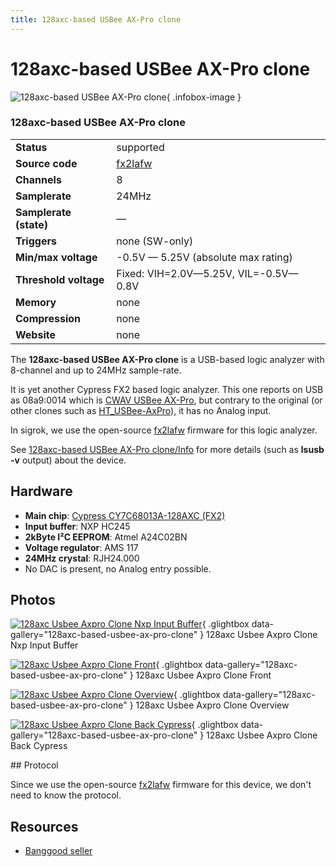 ```yaml
---
title: 128axc-based USBee AX-Pro clone
---
```


# 128axc-based USBee AX-Pro clone

<div class="infobox" markdown>

![128axc-based USBee AX-Pro clone](./img/128axc-usbee-axpro-clone-Nxp-input-buffer.jpg){ .infobox-image }

### 128axc-based USBee AX-Pro clone

| | |
|---|---|
| **Status** | supported |
| **Source code** | [fx2lafw](https://github.com/OpenTraceLab/OpenTraceCapture/tree/main/src/hardware/fx2lafw) |
| **Channels** | 8 |
| **Samplerate** | 24MHz |
| **Samplerate (state)** | — |
| **Triggers** | none (SW-only) |
| **Min/max voltage** | -0.5V — 5.25V (absolute max rating) |
| **Threshold voltage** | Fixed: VIH=2.0V—5.25V, VIL=-0.5V—0.8V |
| **Memory** | none |
| **Compression** | none |
| **Website** | none |

</div>

The **128axc-based USBee AX-Pro clone** is a USB-based logic analyzer with 8-channel and up to 24MHz sample-rate.

It is yet another Cypress FX2 based logic analyzer. This one reports on USB as 08a9:0014 which is [CWAV USBee AX-Pro](/w/index.php?title=CWAV_USBee_AX-Pro&action=edit&redlink=1), but contrary to the original (or other clones such as [HT_USBee-AxPro](https://sigrok.org/wiki/HT_USBee-AxPro)), it has no Analog input.

In sigrok, we use the open-source [fx2lafw](https://sigrok.org/wiki/Fx2lafw) firmware for this logic analyzer.

See [128axc-based USBee AX-Pro clone/Info](https://sigrok.org/wiki/128axc-based_USBee_AX-Pro_clone/Info) for more details (such as **lsusb -v** output) about the device.

## Hardware
- **Main chip**: [Cypress CY7C68013A-128AXC (FX2)](http://www.cypress.com/part/cy7c68013a-128axc)
- **Input buffer**: NXP HC245
- **2kByte I²C EEPROM**: Atmel A24C02BN
- **Voltage regulator**: AMS 117
- **24MHz crystal**: RJH24.000
- No DAC is present, no Analog entry possible.

## Photos

<div class="photo-grid" markdown>

[![128axc Usbee Axpro Clone Nxp Input Buffer](./img/128axc-usbee-axpro-clone-Nxp-input-buffer.jpg)](./img/128axc-usbee-axpro-clone-Nxp-input-buffer.jpg "128axc Usbee Axpro Clone Nxp Input Buffer"){ .glightbox data-gallery="128axc-based-usbee-ax-pro-clone" }
<span class="caption">128axc Usbee Axpro Clone Nxp Input Buffer</span>

[![128axc Usbee Axpro Clone Front](./img/128axc-usbee-axpro-clone-Front.jpg)](./img/128axc-usbee-axpro-clone-Front.jpg "128axc Usbee Axpro Clone Front"){ .glightbox data-gallery="128axc-based-usbee-ax-pro-clone" }
<span class="caption">128axc Usbee Axpro Clone Front</span>

[![128axc Usbee Axpro Clone Overview](./img/128axc-usbee-axpro-clone-Overview.jpg)](./img/128axc-usbee-axpro-clone-Overview.jpg "128axc Usbee Axpro Clone Overview"){ .glightbox data-gallery="128axc-based-usbee-ax-pro-clone" }
<span class="caption">128axc Usbee Axpro Clone Overview</span>

[![128axc Usbee Axpro Clone Back Cypress](./img/128axc-usbee-axpro-clone-Back-cypress.jpg)](./img/128axc-usbee-axpro-clone-Back-cypress.jpg "128axc Usbee Axpro Clone Back Cypress"){ .glightbox data-gallery="128axc-based-usbee-ax-pro-clone" }
<span class="caption">128axc Usbee Axpro Clone Back Cypress</span>

</div>
## Protocol

Since we use the open-source [fx2lafw](https://sigrok.org/wiki/Fx2lafw) firmware for this device, we don't need to know the protocol.

## Resources
- [Banggood seller](https://www.banggood.com/USB-Logic-Analyzer-24M-8CH-Microcontroller-ARM-FPGA-Debug-Tool-p-1177821.html)

